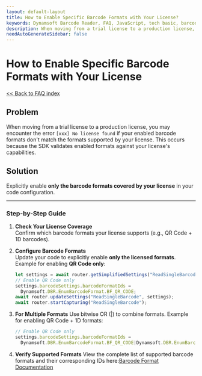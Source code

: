 ```yaml
---
layout: default-layout
title: How to Enable Specific Barcode Formats with Your License?
keywords: Dynamsoft Barcode Reader, FAQ, JavaScript, tech basic, barcode format, no license found
description: When moving from a trial license to a production license, you may encounter the error `[xxx] No license found` if your enabled barcode formats don't match the formats supported by your license?
needAutoGenerateSidebar: false
---
```


# How to Enable Specific Barcode Formats with Your License
[<< Back to FAQ index](index.md)

## Problem
When moving from a trial license to a production license, you may encounter the error `[xxx] No license found` if your enabled barcode formats don't match the formats supported by your license. This occurs because the SDK validates enabled formats against your license's capabilities.

## Solution
Explicitly enable **only the barcode formats covered by your license** in your code configuration. 

---

### Step-by-Step Guide

1. **Check Your License Coverage**  
   Confirm which barcode formats your license supports (e.g., QR Code + 1D barcodes).

2. **Configure Barcode Formats**  
   Update your code to explicitly enable **only the licensed formats**.  
   Example for enabling **QR Code only**:

   ```javascript
   let settings = await router.getSimplifiedSettings("ReadSingleBarcode");
   // Enable QR Code only
   settings.barcodeSettings.barcodeFormatIds = 
     Dynamsoft.DBR.EnumBarcodeFormat.BF_QR_CODE;
   await router.updateSettings("ReadSingleBarcode", settings);
   await router.startCapturing("ReadSingleBarcode");

3. **For Multiple Formats**
   Use bitwise OR (|) to combine formats. Example for enabling QR Code + 1D formats:

   ```javascript
   // Enable QR Code only
   settings.barcodeSettings.barcodeFormatIds = 
     Dynamsoft.DBR.EnumBarcodeFormat.BF_QR_CODE|Dynamsoft.DBR.EnumBarcodeFormat.BF_ONED;

4. **Verify Supported Formats**
   View the complete list of supported barcode formats and their corresponding IDs here:[Barcode Format Documentation](https://www.dynamsoft.com/capture-vision/docs/core/enums/barcode-reader/barcode-format.html?lang=js&product=dbr)
